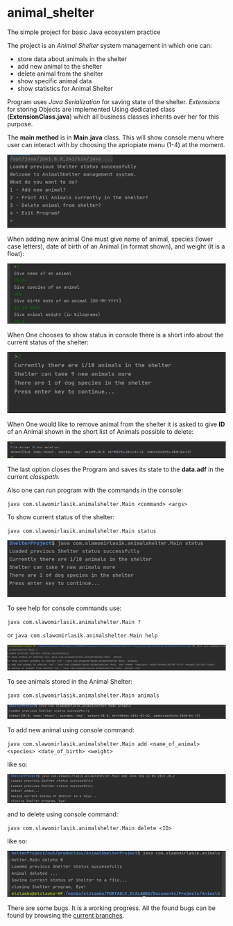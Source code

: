 # animal_shelter
The simple project for basic Java ecosystem practice

The project is an *Animal Shelter* system management in which one can:
- store data about animals in the shelter
- add new animal to the shelter
- delete animal from the shelter
- show specific animal data
- show statistics for Animal Shelter

Program uses *Java Serialization* for saving state of the shelter. *Extensions* for storing Objects are implemented Using dedicated class (**ExtensionClass.java**) which all business classes inherits over her for this purpose.

The **main method** is in **Main.java** class. This will show console menu where user can interact with by choosing the apriopiate menu (1-4) at the moment.

![Picture of Terminal with the Menu of possible actions in Animal Shelter System.](/images/consoleMenu.png)

When adding new animal One must give name of animal, species (lower case letters), date of birth of an Animal (in format shown), and weight (it is a float):

![Picture of adding new animal and what values and how one can give.](/images/addingNewAnimalFromConsoleMenu.png)

When One chooses to show status in console there is a short info about the current status of the shelter:

![Picture of the status info after choosing show status from console menu](/images/printingCurrentStatusOfAnimalShelterFromConsoleMenu.png)

When One would like to remove animal from the shelter it is asked to give **ID** of an Animal shown in the short list of Animals possible to delete:

![Picture of deleting animal. One must pick the ID from the short list and write it in the console](/images/deletingTheAnimalUsingConsoleMenu.png)

The last option closes the Program and saves its state to the **data.adf** in the current *classpath*.

Also one can run program with the commands in the console:

`java com.slawomirlasik.animalshelter.Main <command> <args>`

To show current status of the shelter:

`java com.slawomirlasik.animalshelter.Main status`

![Picture of console command of showing current status of Animal Shelter](/images/showingStatusOfAnimalShelterUsingConsoleCommand.png)

To see help for console commands use:

`java com.slawomirlasik.animalshelter.Main ?`

or
`java com.slawomirlasik.animalshelter.Main help`

![Picture of console command for displaying help about console commands usage](/images/showingHelpForConsoleCommands.png)

To see animals stored in the Animal Shelter:

`java com.slawomirlasik.animalshelter.Main animals`

![Picture of console command for displaying all animals in the shelter at the moment](/images/showingAnimalsCurrentlyInTheShelterUsingConsoleCommand.png)

To add new animal using console command:

`java com.slawomirlasik.animalshelter.Main add <name_of_animal> <species> <date_of_birth> <weight>`

like so:

![Picture of console command for adding new animal with add name of animal, species, date of birth, weight](/images/addingNewAnimalUsingConsoleCommand.png)

and to delete using console command:

`java com.slawomirlasik.animalshelter.Main delete <ID>`

like so:

![Picture of console command for deleting animal giving the ID from the given list](/images/deletingTheAnimalUsingConsoleCommand.png)


There are some bugs. It is a working progress. All the found bugs can be found by browsing the [current branches](https://github.com/SlawomirLasik/animal_shelter/branches/yours).

